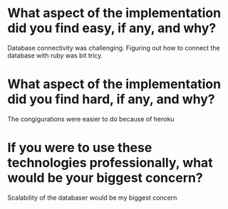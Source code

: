  # What aspect of the implementation did you find easy, if any, and why?
   
   Database connectivity was challenging. Figuring out how to connect the database with ruby was bit tricy.

 # What aspect of the implementation did you find hard, if any, and why?
  
   The congigurations were easier to do because of heroku
 
 # If you were to use these technologies professionally, what would be your biggest concern?
 
   Scalability of the databaser would be my biggest concern
